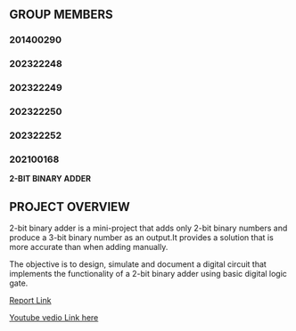 ## GROUP MEMBERS
### 201400290 
### 202322248
### 202322249
### 202322250
### 202322252
### 202100168

**2-BIT BINARY ADDER**

## PROJECT OVERVIEW

2-bit binary adder is a mini-project that adds only 2-bit binary numbers and produce a 3-bit binary number as an output.It provides a solution that is more accurate than when adding manually.

The objective is to design, simulate and document a digital circuit that implements the functionality of a 2-bit binary adder using basic digital logic gate.

[Report Link](https://github.com/Teddys-group/CS3520A-ASSIGNMENT/blob/main/REPORT.pdf)

[Youtube vedio Link here](https://www.youtube.com/watch?v=xvSBiw2Us38)
